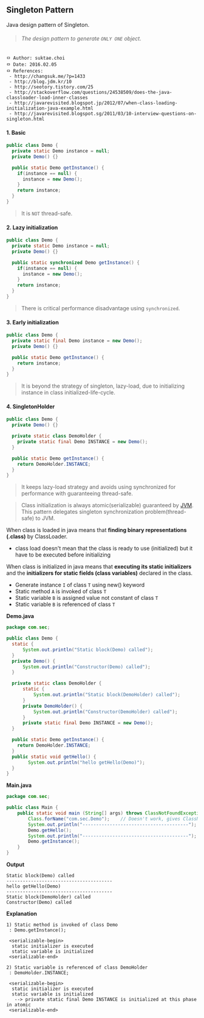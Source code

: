 ## Singleton Pattern
Java design pattern of Singleton.

>###### The design pattern to generate `ONLY ONE` object.

```
ㅁ Author: suktae.choi
ㅁ Date: 2016.02.05
ㅁ References:
 - http://changsuk.me/?p=1433
 - http://blog.jdm.kr/10
 - http://seotory.tistory.com/25
 - http://stackoverflow.com/questions/24538509/does-the-java-classloader-load-inner-classes
 - http://javarevisited.blogspot.jp/2012/07/when-class-loading-initialization-java-example.html
 - http://javarevisited.blogspot.sg/2011/03/10-interview-questions-on-singleton.html
```

#### 1. Basic

```java
public class Demo {
  private static Demo instance = null;
  private Demo() {}

  public static Demo getInstance() {
    if(instance == null) {
      instance = new Demo();
    }
    return instance;
  }    
}
```
> It is `NOT` thread-safe.

#### 2. Lazy initialization

```java
public class Demo {
  private static Demo instance = null;
  private Demo() {}

  public static synchronized Demo getInstance() {
    if(instance == null) {
      instance = new Demo();
    }
    return instance;
  }
}
```

> There is critical performance disadvantage using `synchronized`.

#### 3. Early initialization

```java
public class Demo {
  private static final Demo instance = new Demo();
  private Demo() {}

  public static Demo getInstance() {
    return instance;
  }
}
```

> It is beyond the strategy of singleton, lazy-load, due to initializing instance in class initialized-life-cycle.

#### 4. SingletonHolder

```java
public class Demo {
  private Demo() {}

  private static class DemoHolder {
    private static final Demo INSTANCE = new Demo();
  }

  public static Demo getInstance() {
    return DemoHolder.INSTANCE;
  }  
}
```

> It keeps lazy-load strategy and avoids using synchronized for performance with guaranteeing thread-safe.

> Class initialization is always atomic(serializable) guaranteed by [JVM](http://docs.oracle.com/javase/specs/jls/se7/html/jls-12.html). This pattern delegates singleton synchronization problem(thread-safe) to JVM.

When class is loaded in java means that **finding binary representations (.class)** by ClassLoader.
 - class load doesn't mean that the class is ready to use (initialized) but it have to be executed before initializing
 
When class is initialized in java means that **executing its static initializers** and the **initializers for static fields (class variables)** declared in the class.
 - Generate instance `I` of class `T` using new() keyword
 - Static method `A` is invoked of class `T`
 - Static variable `B` is assigned value not constant of class `T`
 - Static variable `B` is referenced of class `T`

**Demo.java**
```java
package com.sec;

public class Demo {
  static {
	  System.out.println("Static block(Demo) called");
  }
  private Demo() {
	  System.out.println("Constructor(Demo) called");
  }

  private static class DemoHolder {
	  static {
		  System.out.println("Static block(DemoHolder) called");
	  }
	  private DemoHolder() {
		  System.out.println("Constructor(DemoHolder) called");
	  }
	  private static final Demo INSTANCE = new Demo();
  }

  public static Demo getInstance() {
    return DemoHolder.INSTANCE;
  }
  public static void getHello() {
	    System.out.println("hello getHello(Demo)");
  }  
}
```

**Main.java**
```java
package com.sec;

public class Main {
    public static void main (String[] args) throws ClassNotFoundException, InstantiationException, IllegalAccessException {
        Class.forName("com.sec.Demo");    // Doesn't work, gives ClassNotFoundException
        System.out.println("---------------------------------------");
        Demo.getHello();
        System.out.println("---------------------------------------");
        Demo.getInstance();
    }
}
```

**Output**
```
Static block(Demo) called
---------------------------------------
hello getHello(Demo)
---------------------------------------
Static block(DemoHolder) called
Constructor(Demo) called
```

**Explanation**
```
1) Static method is invoked of class Demo
 : Demo.getInstance();

 <serializable-begin>
  static initializer is executed
  static variable is initialized
 <serializable-end>

2) Static variable is referenced of class DemoHolder
 : DemoHolder.INSTANCE;

 <serializable-begin>
  static initializer is executed
  static variable is initialized
   --> private static final Demo INSTANCE is initialized at this phase in atomic
 <serializable-end>
 ```
